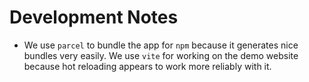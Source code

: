 # Development Notes

- We use `parcel` to bundle the app for `npm` because it generates nice bundles
  very easily. We use `vite` for working on the demo website because hot reloading
  appears to work more reliably with it.
